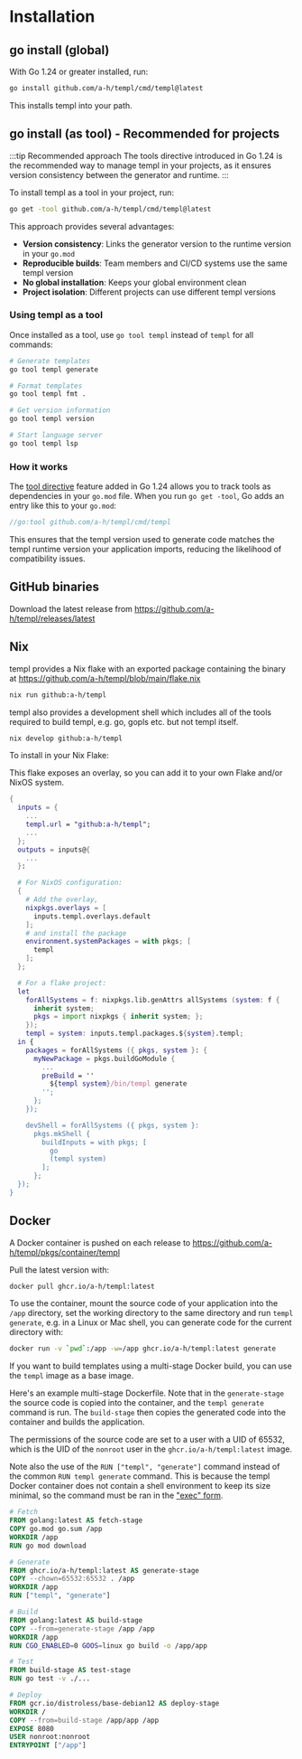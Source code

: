 # Installation

## go install (global)

With Go 1.24 or greater installed, run:

```bash
go install github.com/a-h/templ/cmd/templ@latest
```

This installs templ into your path.

## go install (as tool) - Recommended for projects

:::tip Recommended approach
The tools directive introduced in Go 1.24 is the recommended way to manage templ in your projects, as it ensures version consistency between the generator and runtime.
:::

To install templ as a tool in your project, run:

```bash
go get -tool github.com/a-h/templ/cmd/templ@latest
```

This approach provides several advantages:

- **Version consistency**: Links the generator version to the runtime version in your `go.mod`
- **Reproducible builds**: Team members and CI/CD systems use the same templ version
- **No global installation**: Keeps your global environment clean
- **Project isolation**: Different projects can use different templ versions

### Using templ as a tool

Once installed as a tool, use `go tool templ` instead of `templ` for all commands:

```bash
# Generate templates
go tool templ generate

# Format templates  
go tool templ fmt .

# Get version information
go tool templ version

# Start language server
go tool templ lsp
```

### How it works

The [tool directive](https://tip.golang.org/doc/modules/managing-dependencies#tools) feature added in Go 1.24 allows you to track tools as dependencies in your `go.mod` file. When you run `go get -tool`, Go adds an entry like this to your `go.mod`:

```go
//go:tool github.com/a-h/templ/cmd/templ
```

This ensures that the templ version used to generate code matches the templ runtime version your application imports, reducing the likelihood of compatibility issues.

## GitHub binaries

Download the latest release from https://github.com/a-h/templ/releases/latest

## Nix

templ provides a Nix flake with an exported package containing the binary at https://github.com/a-h/templ/blob/main/flake.nix

```bash
nix run github:a-h/templ
```

templ also provides a development shell which includes all of the tools required to build templ, e.g. go, gopls etc. but not templ itself.

```bash
nix develop github:a-h/templ
```

To install in your Nix Flake:

This flake exposes an overlay, so you can add it to your own Flake and/or NixOS system.

```nix
{
  inputs = {
    ...
    templ.url = "github:a-h/templ";
    ...
  };
  outputs = inputs@{
    ...
  }:

  # For NixOS configuration:
  {
    # Add the overlay,
    nixpkgs.overlays = [
      inputs.templ.overlays.default
    ];
    # and install the package
    environment.systemPackages = with pkgs; [
      templ
    ];
  };

  # For a flake project:
  let
    forAllSystems = f: nixpkgs.lib.genAttrs allSystems (system: f {
      inherit system;
      pkgs = import nixpkgs { inherit system; };
    });
    templ = system: inputs.templ.packages.${system}.templ;
  in {
    packages = forAllSystems ({ pkgs, system }: {
      myNewPackage = pkgs.buildGoModule {
        ...
        preBuild = ''
          ${templ system}/bin/templ generate
        '';
      };
    });

    devShell = forAllSystems ({ pkgs, system }:
      pkgs.mkShell {
        buildInputs = with pkgs; [
          go
          (templ system)
        ];
      };
  });
}
```

## Docker

A Docker container is pushed on each release to https://github.com/a-h/templ/pkgs/container/templ

Pull the latest version with:

```bash
docker pull ghcr.io/a-h/templ:latest
```

To use the container, mount the source code of your application into the `/app` directory, set the working directory to the same directory and run `templ generate`, e.g. in a Linux or Mac shell, you can generate code for the current directory with:

```bash
docker run -v `pwd`:/app -w=/app ghcr.io/a-h/templ:latest generate
```

If you want to build templates using a multi-stage Docker build, you can use the `templ` image as a base image.

Here's an example multi-stage Dockerfile. Note that in the `generate-stage` the source code is copied into the container, and the `templ generate` command is run. The `build-stage` then copies the generated code into the container and builds the application.

The permissions of the source code are set to a user with a UID of 65532, which is the UID of the `nonroot` user in the `ghcr.io/a-h/templ:latest` image.

Note also the use of the `RUN ["templ", "generate"]` command instead of the common `RUN templ generate` command. This is because the templ Docker container does not contain a shell environment to keep its size minimal, so the command must be ran in the ["exec" form](https://docs.docker.com/reference/dockerfile/#shell-and-exec-form).

```Dockerfile
# Fetch
FROM golang:latest AS fetch-stage
COPY go.mod go.sum /app
WORKDIR /app
RUN go mod download

# Generate
FROM ghcr.io/a-h/templ:latest AS generate-stage
COPY --chown=65532:65532 . /app
WORKDIR /app
RUN ["templ", "generate"]

# Build
FROM golang:latest AS build-stage
COPY --from=generate-stage /app /app
WORKDIR /app
RUN CGO_ENABLED=0 GOOS=linux go build -o /app/app

# Test
FROM build-stage AS test-stage
RUN go test -v ./...

# Deploy
FROM gcr.io/distroless/base-debian12 AS deploy-stage
WORKDIR /
COPY --from=build-stage /app/app /app
EXPOSE 8080
USER nonroot:nonroot
ENTRYPOINT ["/app"]
```
